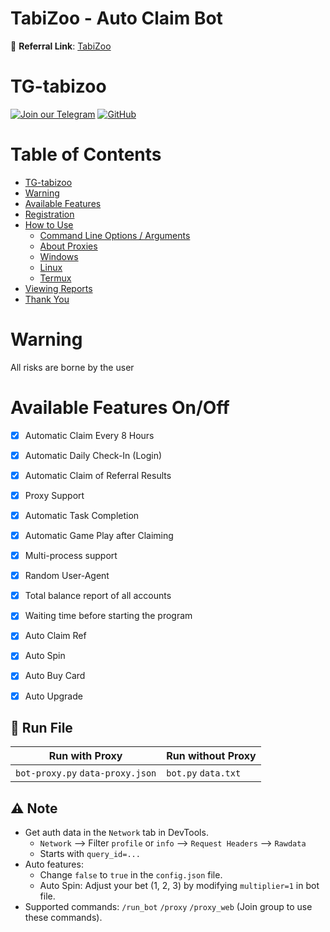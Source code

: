 ﻿# TabiZoo - Auto Claim Bot

🔗 **Referral Link**: [TabiZoo](https://t.me/tabizoobot/tabizoo?startapp=1719410244)


# TG-tabizoo


[![Join our Telegram](https://img.shields.io/badge/Telegram-2CA5E0?style=for-the-badge&logo=telegram&logoColor=white)](https://t.me/shadowscripters)
[![GitHub](https://img.shields.io/badge/GitHub-181717?style=for-the-badge&logo=github&logoColor=white)](https://github.com/ShadowScripts1)

# Table of Contents
- [TG-tabizoo](#TG-tabizoo)
- [Warning](#warning)
- [Available Features](#available-features)
- [Registration](#registration)
- [How to Use](#how-to-use)
  - [Command Line Options / Arguments](#command-line-options--arguments)
  - [About Proxies](#about-proxies)
  - [Windows](#windows)
  - [Linux](#linux)
  - [Termux](#termux)
- [Viewing Reports](#viewing-reports)
- [Thank You](#thank-you)


# Warning

All risks are borne by the user

# Available Features On/Off 

- [x] Automatic Claim Every 8 Hours
- [x] Automatic Daily Check-In (Login)
- [x] Automatic Claim of Referral Results
- [x] Proxy Support
- [x] Automatic Task Completion
- [x] Automatic Game Play after Claiming
- [x] Multi-process support
- [x] Random User-Agent
- [x] Total balance report of all accounts
- [x] Waiting time before starting the program
- [x] Auto Claim Ref  
- [x] Auto Spin    
- [x] Auto Buy Card   
- [x] Auto Upgrade    



## 🚀 Run File

| Run with Proxy                   | Run without Proxy   |
| -------------------------------- | ------------------- |
| `bot-proxy.py` `data-proxy.json` | `bot.py` `data.txt` |

## ⚠️ Note

- Get auth data in the `Network` tab in DevTools.
  - `Network` --> Filter `profile` or `info` --> `Request Headers` --> `Rawdata`
  - Starts with `query_id=...`
- Auto features:
  - Change `false` to `true` in the `config.json` file.
  - Auto Spin: Adjust your bet (1, 2, 3) by modifying `multiplier=1` in bot file.
- Supported commands: `/run_bot` `/proxy` `/proxy_web` (Join group to use these commands).
